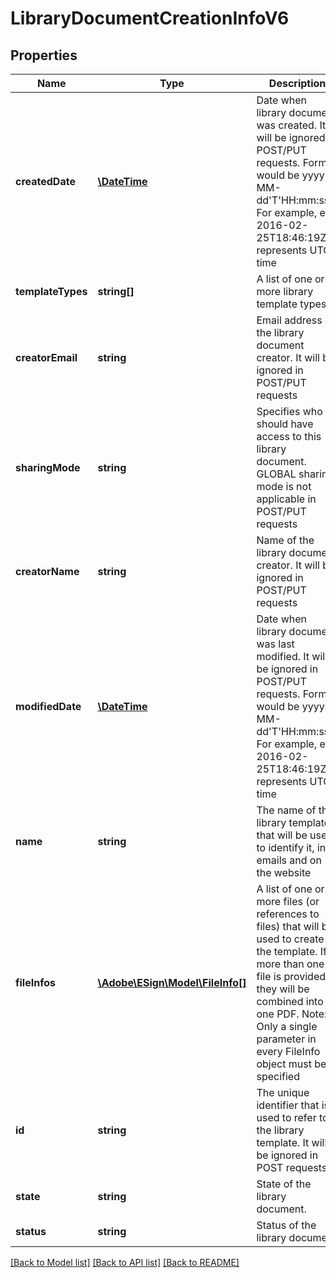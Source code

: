 # LibraryDocumentCreationInfoV6

## Properties
Name | Type | Description | Notes
------------ | ------------- | ------------- | -------------
**createdDate** | [**\DateTime**](\DateTime.md) | Date when library document was created. It will be ignored in POST/PUT requests. Format would be yyyy-MM-dd&#39;T&#39;HH:mm:ssZ. For example, e.g 2016-02-25T18:46:19Z represents UTC time | [optional] 
**templateTypes** | **string[]** | A list of one or more library template types | [optional] 
**creatorEmail** | **string** | Email address of the library document creator. It will be ignored in POST/PUT requests | [optional] 
**sharingMode** | **string** | Specifies who should have access to this library document. GLOBAL sharing mode is not applicable in POST/PUT requests | [optional] 
**creatorName** | **string** | Name of the library document creator.  It will be ignored in POST/PUT requests | [optional] 
**modifiedDate** | [**\DateTime**](\DateTime.md) | Date when library document was last modified. It will be ignored in POST/PUT requests. Format would be yyyy-MM-dd&#39;T&#39;HH:mm:ssZ. For example, e.g 2016-02-25T18:46:19Z represents UTC time | [optional] 
**name** | **string** | The name of the library template that will be used to identify it, in emails and on the website | [optional] 
**fileInfos** | [**\Adobe\ESign\Model\FileInfo[]**](FileInfo.md) | A list of one or more files (or references to files) that will be used to create the template. If more than one file is provided, they will be combined into one PDF. Note: Only a single parameter in every FileInfo object must be specified | [optional] 
**id** | **string** | The unique identifier that is used to refer to the library template. It will be ignored in POST requests | [optional] 
**state** | **string** | State of the library document. | [optional] 
**status** | **string** | Status of the library document | [optional] 

[[Back to Model list]](../README.md#documentation-for-models) [[Back to API list]](../README.md#documentation-for-api-endpoints) [[Back to README]](../README.md)


